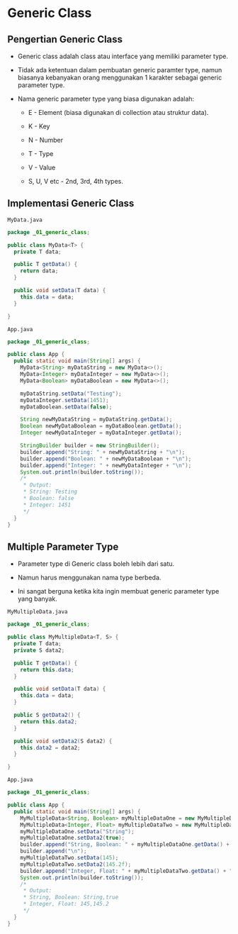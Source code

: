 # Generic Class

## Pengertian Generic Class

- Generic class adalah class atau interface yang memiliki parameter type.

- Tidak ada ketentuan dalam pembuatan generic paramter type, namun biasanya kebanyakan orang menggunakan 1 karakter sebagai generic parameter type.

- Nama generic parameter type yang biasa digunakan adalah:
  
  - E - Element (biasa digunakan di collection atau struktur data).
  
  - K - Key
  
  - N - Number
  
  - T - Type
  
  - V - Value
  
  - S, U, V etc - 2nd, 3rd, 4th types.

## Implementasi Generic Class

`MyData.java`

```java
package _01_generic_class;

public class MyData<T> {
  private T data;

  public T getData() {
    return data;
  }

  public void setData(T data) {
    this.data = data;
  }

}
```

`App.java`

```java
package _01_generic_class;

public class App {
  public static void main(String[] args) {
    MyData<String> myDataString = new MyData<>();
    MyData<Integer> myDataInteger = new MyData<>();
    MyData<Boolean> myDataBoolean = new MyData<>();

    myDataString.setData("Testing");
    myDataInteger.setData(1451);
    myDataBoolean.setData(false);

    String newMyDataString = myDataString.getData();
    Boolean newMyDataBoolean = myDataBoolean.getData();
    Integer newMyDataInteger = myDataInteger.getData();

    StringBuilder builder = new StringBuilder();
    builder.append("String: " + newMyDataString + "\n");
    builder.append("Boolean: " + newMyDataBoolean + "\n");
    builder.append("Integer: " + newMyDataInteger + "\n");
    System.out.println(builder.toString());
    /*
     * Output:
     * String: Testing
     * Boolean: false
     * Integer: 1451
     */
  }
}


```

## Multiple Parameter Type

- Parameter type di Generic class boleh lebih dari satu.

- Namun harus menggunakan nama type berbeda.

- Ini sangat berguna ketika kita ingin membuat generic parameter type yang banyak.

`MyMultipleData.java`

```java
package _01_generic_class;

public class MyMultipleData<T, S> {
  private T data;
  private S data2;

  public T getData() {
    return this.data;
  }

  public void setData(T data) {
    this.data = data;
  }

  public S getData2() {
    return this.data2;
  }

  public void setData2(S data2) {
    this.data2 = data2;
  }

}
```

`App.java`

```java
package _01_generic_class;

public class App {
  public static void main(String[] args) {
    MyMultipleData<String, Boolean> myMultipleDataOne = new MyMultipleData<>();
    MyMultipleData<Integer, Float> myMultipleDataTwo = new MyMultipleData<>();
    myMultipleDataOne.setData("String");
    myMultipleDataOne.setData2(true);
    builder.append("String, Boolean: " + myMultipleDataOne.getData() + "," + myMultipleDataOne.getData2());
    builder.append("\n");
    myMultipleDataTwo.setData(145);
    myMultipleDataTwo.setData2(145.2f);
    builder.append("Integer, Float: " + myMultipleDataTwo.getData() + "," + myMultipleDataTwo.getData2());
    System.out.println(builder.toString());
    /*
     * Output:
     * String, Boolean: String,true
     * Integer, Float: 145,145.2
     */
  }
}


```


